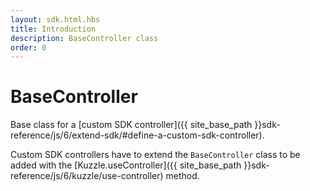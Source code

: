 ```yaml
---
layout: sdk.html.hbs
title: Introduction
description: BaseController class
order: 0
---
```


# BaseController

Base class for a [custom SDK controller]({{ site_base_path }}sdk-reference/js/6/extend-sdk/#define-a-custom-sdk-controller).  

Custom SDK controllers have to extend the `BaseController` class to be added with the [Kuzzle.useController]({{ site_base_path }}sdk-reference/js/6/kuzzle/use-controller) method.
